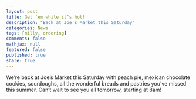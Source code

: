 ```yaml
---
layout: post
title: Get ‘em while it’s hot!
description: "Back at Joe's Market this Saturday"
categories: News
tags: [milly, ordering]
comments: false
mathjax: null
featured: false
published: true
share: true
---
```

We’re back at Joe’s Market this Saturday with peach pie, mexican chocolate cookies, sourdoughs, all the wonderful breads and pastries you’ve missed this summer. Can’t wait to see you all tomorrow, starting at 8am!
